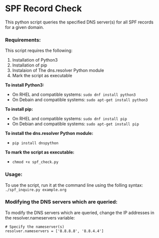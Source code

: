 # SPF Record Check  

This python script queries the specified DNS server(s) for all SPF records for a given domain.

### Requirements:
This script requires the following:
1) Installation of Python3  
2) Installation of pip  
3) Instalaion of The dns.resolver Python module
4) Mark the script as executable  

**To install Python3:**  
- On RHEL and compatible systems: `sudo dnf install python3`  
- On Debain and compatible systems: `sudo apt-get install python3`  


**To install pip:**  
- On RHEL and compatible systems: `sudo dnf install pip`
- On Debian and compatible systems: `sudo apt-get install pip`


**To install the dns.resolver Python module:**
- `pip install dnspython`

**To mark the script as executable:**
- `chmod +x spf_check.py`

### Usage:
To use the script, run it at the command line using the folling syntax:  
`./spf_inquire.py example.org`  

### Modifying the DNS servers which are queried:
To modify the DNS servers which are queried, change the IP addresses in the resolver.nameservers variable:
```
# Specify the nameserver(s)
resolver.nameservers = ['8.8.8.8', '8.8.4.4']
```
